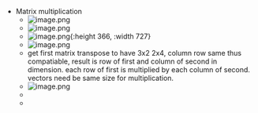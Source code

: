 - Matrix multiplication
	- ![image.png](../assets/image_1675520795047_0.png)
	- ![image.png](../assets/image_1675520959082_0.png)
	- ![image.png](../assets/image_1675521191274_0.png){:height 366, :width 727}
	- ![image.png](../assets/image_1675524771817_0.png)
	- get first matrix transpose to have 3x2     2x4, column row same thus compatiable, result is row of first and column of second in dimension. each row of first is multiplied by each column of second. vectors need be same size for multiplication.
	- ![image.png](../assets/image_1675525648290_0.png)
	-
	-